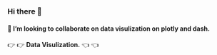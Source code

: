 ### Hi there 👋

#### 👯 I’m looking to collaborate on data visulization on plotly and dash.

:point_right: :point_right:        **Data Visulization.**          :point_left: :point_left:	



<!--
**mihir-workspace/mihir-workspace** is a ✨ _special_ ✨ repository because its `README.md` (this file) appears on your GitHub profile.

Here are some ideas to get you started:

- 🔭 I’m currently working on ...
- 🌱 I’m currently learning ...
- 👯 I’m looking to collaborate on ...
- 🤔 I’m looking for help with ...
- 💬 Ask me about ...
- 📫 How to reach me: ...
- 😄 Pronouns: ...
- ⚡ Fun fact: ...
-->
